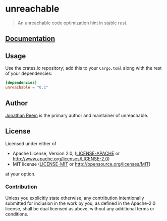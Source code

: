 # unreachable

> An unreachable code optimization hint in stable rust.

## [Documentation](https://crates.fyi/crates/unreachable/0.1.1)

## Usage

Use the crates.io repository; add this to your `Cargo.toml` along
with the rest of your dependencies:

```toml
[dependencies]
unreachable = "0.1"
```

## Author

[Jonathan Reem](https://medium.com/@jreem) is the primary author and maintainer of unreachable.

## License

Licensed under either of

 * Apache License, Version 2.0, ([LICENSE-APACHE](LICENSE-APACHE) or http://www.apache.org/licenses/LICENSE-2.0)
 * MIT license ([LICENSE-MIT](LICENSE-MIT) or http://opensource.org/licenses/MIT)

at your option.

### Contribution

Unless you explicitly state otherwise, any contribution intentionally
submitted for inclusion in the work by you, as defined in the Apache-2.0
license, shall be dual licensed as above, without any additional terms or
conditions.
